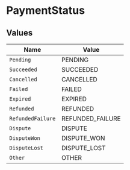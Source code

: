 # PaymentStatus


## Values

| Name              | Value             |
| ----------------- | ----------------- |
| `Pending`         | PENDING           |
| `Succeeded`       | SUCCEEDED         |
| `Cancelled`       | CANCELLED         |
| `Failed`          | FAILED            |
| `Expired`         | EXPIRED           |
| `Refunded`        | REFUNDED          |
| `RefundedFailure` | REFUNDED_FAILURE  |
| `Dispute`         | DISPUTE           |
| `DisputeWon`      | DISPUTE_WON       |
| `DisputeLost`     | DISPUTE_LOST      |
| `Other`           | OTHER             |